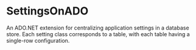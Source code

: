 # SettingsOnADO
An ADO.NET extension for centralizing application settings in a database store. Each setting class corresponds to a table, with each table having a single-row configuration.
